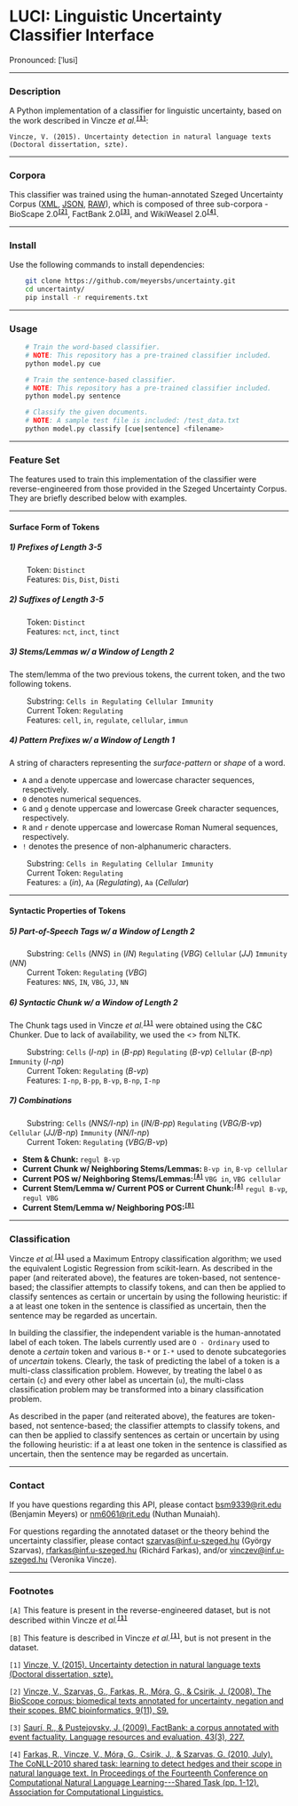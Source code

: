 # LUCI: Linguistic Uncertainty Classifier Interface

Pronounced: &#91;&#x2C8;lusi&#93;

---
### Description

A Python implementation of a classifier for linguistic uncertainty, based on the work described in Vincze <em>et al.</em><sup><b>[`[1]`](#f1)</b></sup>:

```
Vincze, V. (2015). Uncertainty detection in natural language texts (Doctoral dissertation, szte).
```

---
### Corpora

This classifier was trained using the human-annotated Szeged Uncertainty Corpus ([XML](http://rgai.inf.u-szeged.hu/index.php?lang=en&page=uncertainty), [JSON](http://people.rc.rit.edu/~bsm9339/corpora/szeged_uncertainty/szeged_uncertainty_json.tar.gz), [RAW](http://rgai.inf.u-szeged.hu/project/nlp/uncertainty/clexperiments.zip)), which is composed of three sub-corpora - BioScape 2.0<sup><b>[`[2]`](#f2)</b></sup>, FactBank 2.0<sup><b>[`[3]`](#f3)</b></sup>, and WikiWeasel 2.0<sup><b>[`[4]`](#f4)</b></sup>.

---
### Install

Use the following commands to install dependencies:

``` bash
    git clone https://github.com/meyersbs/uncertainty.git
    cd uncertainty/
    pip install -r requirements.txt
```

---
### Usage

``` bash
    # Train the word-based classifier.
    # NOTE: This repository has a pre-trained classifier included.
    python model.py cue

    # Train the sentence-based classifier.
    # NOTE: This repository has a pre-trained classifier included.
    python model.py sentence

    # Classify the given documents.
    # NOTE: A sample test file is included: /test_data.txt
    python model.py classify [cue|sentence] <filename>
```

---
### Feature Set

The features used to train this implementation of the classifier were reverse-engineered from those provided in the Szeged Uncertainty Corpus. They are briefly described below with examples.

---
#### Surface Form of Tokens

##### 1) Prefixes of Length 3-5

&nbsp;&nbsp;&nbsp;&nbsp;&nbsp;&nbsp;&nbsp;&nbsp;Token: ``Distinct``<br>
&nbsp;&nbsp;&nbsp;&nbsp;&nbsp;&nbsp;&nbsp;&nbsp;Features: ``Dis``, ``Dist``, ``Disti``

##### 2) Suffixes of Length 3-5

&nbsp;&nbsp;&nbsp;&nbsp;&nbsp;&nbsp;&nbsp;&nbsp;Token: ``Distinct``<br>
&nbsp;&nbsp;&nbsp;&nbsp;&nbsp;&nbsp;&nbsp;&nbsp;Features: ``nct``, ``inct``, ``tinct``

##### 3) Stems/Lemmas w/ a Window of Length 2

The stem/lemma of the two previous tokens, the current token, and the two following tokens.

&nbsp;&nbsp;&nbsp;&nbsp;&nbsp;&nbsp;&nbsp;&nbsp;Substring: ``Cells in Regulating Cellular Immunity``<br>
&nbsp;&nbsp;&nbsp;&nbsp;&nbsp;&nbsp;&nbsp;&nbsp;Current Token: ``Regulating``<br>
&nbsp;&nbsp;&nbsp;&nbsp;&nbsp;&nbsp;&nbsp;&nbsp;Features: ``cell``, ``in``, ``regulate``, ``cellular``, ``immun``

##### 4) Pattern Prefixes w/ a Window of Length 1

A string of characters representing the <em>surface-pattern</em> or <em>shape</em> of a word.
* ``A`` and ``a`` denote uppercase and lowercase character sequences, respectively.
* ``0`` denotes numerical sequences.
* ``G`` and ``g`` denote uppercase and lowercase Greek character sequences, respectively.
* ``R`` and ``r`` denote uppercase and lowercase Roman Numeral sequences, respectively.
* ``!`` denotes the presence of non-alphanumeric characters.

&nbsp;&nbsp;&nbsp;&nbsp;&nbsp;&nbsp;&nbsp;&nbsp;Substring: ``Cells in Regulating Cellular Immunity``<br>
&nbsp;&nbsp;&nbsp;&nbsp;&nbsp;&nbsp;&nbsp;&nbsp;Current Token: ``Regulating``<br>
&nbsp;&nbsp;&nbsp;&nbsp;&nbsp;&nbsp;&nbsp;&nbsp;Features: ``a`` (<em>in</em>), ``Aa`` (<em>Regulating</em>), ``Aa`` (<em>Cellular</em>)

---
#### Syntactic Properties of Tokens

##### 5) Part-of-Speech Tags w/ a Window of Length 2

&nbsp;&nbsp;&nbsp;&nbsp;&nbsp;&nbsp;&nbsp;&nbsp;Substring: ``Cells`` (<em>NNS</em>) ``in`` (<em>IN</em>) ``Regulating`` (<em>VBG</em>) ``Cellular`` (<em>JJ</em>) ``Immunity`` (<em>NN</em>) <br>
&nbsp;&nbsp;&nbsp;&nbsp;&nbsp;&nbsp;&nbsp;&nbsp;Current Token: ``Regulating`` (<em>VBG</em>) <br>
&nbsp;&nbsp;&nbsp;&nbsp;&nbsp;&nbsp;&nbsp;&nbsp;Features: ``NNS``, ``IN``, ``VBG``, ``JJ``, ``NN``

##### 6) Syntactic Chunk w/ a Window of Length 2

The Chunk tags used in Vincze <em>et al.</em><sup><b>[`[1]`](#f1)</b></sup> were obtained using the C&C Chunker. Due to lack of availability, we used the <<CHUNKER>> from NLTK.

&nbsp;&nbsp;&nbsp;&nbsp;&nbsp;&nbsp;&nbsp;&nbsp;Substring: ``Cells`` (<em>I-np</em>) ``in`` (<em>B-pp</em>) ``Regulating`` (<em>B-vp</em>) ``Cellular`` (<em>B-np</em>) ``Immunity`` (<em>I-np</em>) <br>
&nbsp;&nbsp;&nbsp;&nbsp;&nbsp;&nbsp;&nbsp;&nbsp;Current Token: ``Regulating`` (<em>B-vp</em>) <br>
&nbsp;&nbsp;&nbsp;&nbsp;&nbsp;&nbsp;&nbsp;&nbsp;Features: ``I-np``, ``B-pp``, ``B-vp``, ``B-np``, ``I-np``

##### 7) Combinations

&nbsp;&nbsp;&nbsp;&nbsp;&nbsp;&nbsp;&nbsp;&nbsp;Substring: ``Cells`` (<em>NNS/I-np</em>) ``in`` (<em>IN/B-pp</em>) ``Regulating`` (<em>VBG/B-vp</em>) ``Cellular`` (<em>JJ/B-np</em>) ``Immunity`` (<em>NN/I-np</em>) <br>
&nbsp;&nbsp;&nbsp;&nbsp;&nbsp;&nbsp;&nbsp;&nbsp;Current Token: ``Regulating`` (<em>VBG/B-vp</em>)
* <b>Stem &amp; Chunk: </b> ``regul B-vp``
* <b>Current Chunk w/ Neighboring Stems/Lemmas: </b> ``B-vp in``, ``B-vp cellular``
* <b>Current POS w/ Neighboring Stems/Lemmas:<sup><b>[`[A]`](#n1)</b></sup> </b> ``VBG in``, ``VBG cellular``
* <b>Current Stem/Lemma w/ Current POS or Current Chunk:<sup><b>[`[A]`](#n1)</b></sup> </b> ``regul B-vp``, ``regul VBG``
* <b>Current Stem/Lemma w/ Neighboring POS:<sup><b>[`[B]`](#n2)</b></sup> </b>

---
### Classification

Vincze <em>et al.</em><sup><b>[`[1]`](#f1)</b></sup> used a Maximum Entropy classification algorithm; we used the equivalent Logistic Regression from scikit-learn. As described in the paper (and reiterated above), the features are token-based, not sentence-based; the classifier attempts to classify tokens, and can then be applied to classify sentences as certain or uncertain by using the following heuristic: if a at least one token in the sentence is classified as uncertain, then the sentence may be regarded as uncertain.

In building the classifier, the independent variable is the human-annotated label of each token. The labels currently used are ``O - Ordinary`` used to denote a *certain* token and various ``B-*`` or ``I-*`` used to denote subcategories of *uncertain* tokens. Clearly, the task of predicting the label of a token is a multi-class classification problem. However, by treating the label ``O`` as certain (``c``) and every other label as uncertain (``u``), the multi-class classification problem may be transformed into a binary classification problem.

As described in the paper (and reiterated above), the features are token-based, not sentence-based; the classifier attempts to classify tokens, and can then be applied to classify sentences as certain or uncertain by using the following heuristic: if a at least one token in the sentence is classified as uncertain, then the sentence may be regarded as uncertain.

---
### Contact
If you have questions regarding this API, please contact [bsm9339@rit.edu](mailto:bsm9339@rit.edu) (Benjamin Meyers) or [nm6061@rit.edu](mailto:nm6061@rit.edu) (Nuthan Munaiah).

For questions regarding the annotated dataset or the theory behind the uncertainty classifier, please contact [szarvas@inf.u-szeged.hu](mailto:szarvas@inf.u-szeged.hu) (György Szarvas), [rfarkas@inf.u-szeged.hu](mailto:rfarkas@inf.u-szeged.hu) (Richárd Farkas), and/or [vinczev@inf.u-szeged.hu](mailto:vinczev@inf.u-szeged.hu) (Veronika Vincze).

---
### Footnotes

<a name="n1">`[A]`</a> This feature is present in the reverse-engineered dataset, but is not described within Vincze <em>et al.</em><sup><b>[`[1]`](#f1)</b></sup>

<a name="n2">`[B]`</a> This feature is described in Vincze <em>et al.</em><sup><b>[`[1]`](#f1)</b></sup>, but is not present in the dataset.

<a name="f1">`[1]`</a> [Vincze, V. (2015). Uncertainty detection in natural language texts (Doctoral dissertation, szte).](http://doktori.bibl.u-szeged.hu/2291/1/Vincze_Veronika_tezis.pdf)

<a name="f2">`[2]`</a> [Vincze, V., Szarvas, G., Farkas, R., Móra, G., & Csirik, J. (2008). The BioScope corpus: biomedical texts annotated for uncertainty, negation and their scopes. BMC bioinformatics, 9(11), S9.](https://bmcbioinformatics.biomedcentral.com/articles/10.1186/1471-2105-9-S11-S9)

<a name="f3">`[3]`</a> [Saurí, R., & Pustejovsky, J. (2009). FactBank: a corpus annotated with event factuality. Language resources and evaluation, 43(3), 227.](https://link.springer.com/article/10.1007/s10579-0$)

<a name="f4">`[4]`</a> [Farkas, R., Vincze, V., Móra, G., Csirik, J., & Szarvas, G. (2010, July). The CoNLL-2010 shared task: learning to detect hedges and their scope in natural language text. In Proceedings of the Fourteenth Conference on Computational Natural Language Learning---Shared Task (pp. 1-12). Association for Computational Linguistics.](https://www.researchgate.net/profile/Domonkos_Tikk2/publication/2347862$)
